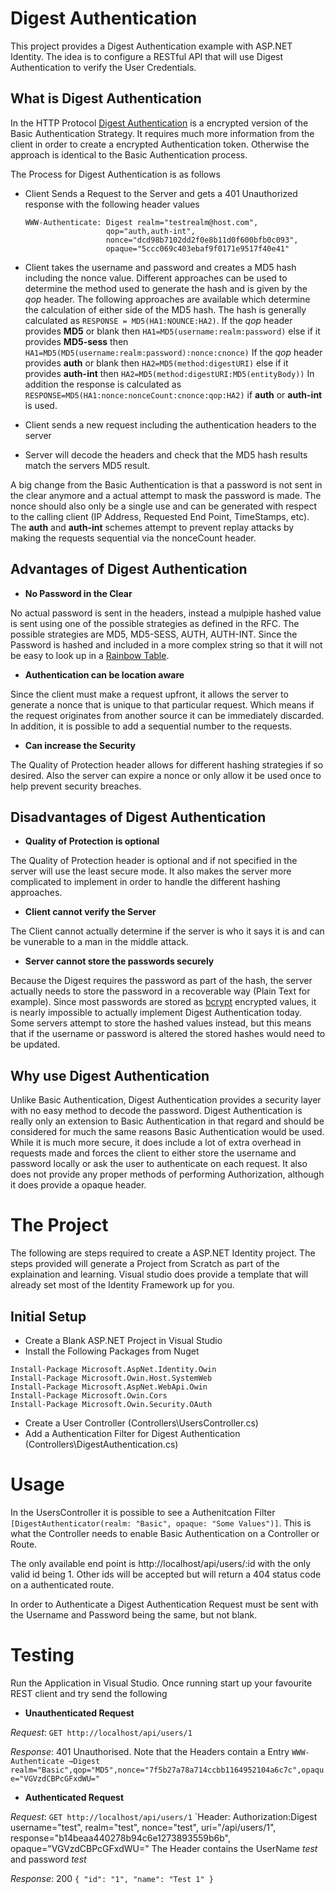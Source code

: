 ﻿# Digest Authentication

This project provides a Digest Authentication example with ASP.NET Identity. The idea is to configure a RESTful API that will use
Digest Authentication to verify the User Credentials.

## What is Digest Authentication

In the HTTP Protocol [Digest Authentication](https://tools.ietf.org/html/rfc2617) is a encrypted version of the Basic Authentication Strategy.
It requires much more information from the client in order to create a encrypted Authentication token. Otherwise the approach is identical to the Basic Authentication process.

The Process for Digest Authentication is as follows

* Client Sends a Request to the Server and gets a 401 Unauthorized response with the following header values
    ```
    WWW-Authenticate: Digest realm="testrealm@host.com",
                      qop="auth,auth-int",
                      nonce="dcd98b7102dd2f0e8b11d0f600bfb0c093",
                      opaque="5ccc069c403ebaf9f0171e9517f40e41"
    ```  

* Client takes the username and password and creates a MD5 hash including the nonce value. Different approaches can be used to determine the method used
  to generate the hash and is given by the *qop* header. The following approaches are available which determine the calculation of either side of the MD5 hash.
  The hash is generally calculated as `RESPONSE = MD5(HA1:NOUNCE:HA2)`. 
  If the *qop* header provides **MD5** or blank then `HA1=MD5(username:realm:password)` else if it provides **MD5-sess** then `HA1=MD5(MD5(username:realm:password):nonce:cnonce)`
  If the *qop* header provides **auth** or blank then `HA2=MD5(method:digestURI)` else if it provides **auth-int** then `HA2=MD5(method:digestURI:MD5(entityBody))`
  In addition the response is calculated as `RESPONSE=MD5(HA1:nonce:nonceCount:cnonce:qop:HA2)` if **auth** or **auth-int** is used.

* Client sends a new request including the authentication headers to the server

* Server will decode the headers and check that the MD5 hash results match the servers MD5 result.

A big change from the Basic Authentication is that a password is not sent in the clear anymore and a actual attempt to mask the password is made. The nonce
should also only be a single use and can be generated with respect to the calling client (IP Address, Requested End Point, TimeStamps, etc). The **auth** and **auth-int**
schemes attempt to prevent replay attacks by making the requests sequential via the nonceCount header.

## Advantages of Digest Authentication

* **No Password in the Clear**

No actual password is sent in the headers, instead a mulpiple hashed value is sent using one of the possible strategies as defined in the RFC. The possible
strategies are MD5, MD5-SESS, AUTH, AUTH-INT. Since the Password is hashed and included in a more complex string so that it will not be easy to look up 
in a [Rainbow Table](https://en.wikipedia.org/wiki/Rainbow_table).

* **Authentication can be location aware**

Since the client must make a request upfront, it allows the server to generate a nonce that is unique to that particular request. Which means if the request
originates from another source it can be immediately discarded. In addition, it is possible to add a sequential number to the requests.

* **Can increase the Security**

The Quality of Protection header allows for different hashing strategies if so desired. Also the server can expire a nonce or only allow it be used once
to help prevent security breaches.

## Disadvantages of Digest Authentication

* **Quality of Protection is optional**

The Quality of Protection header is optional and if not specified in the server will use the least secure mode. It also makes the server more complicated to
implement in order to handle the different hashing approaches.

* **Client cannot verify the Server**

The Client cannot actually determine if the server is who it says it is and can be vunerable to a man in the middle attack.

* **Server cannot store the passwords securely**

Because the Digest requires the password as part of the hash, the server actually needs to store the password in a recoverable way (Plain Text for example).
Since most passwords are stored as [bcrypt](https://www.usenix.org/legacy/events/usenix99/provos/provos_html/node1.html) encrypted values, it is nearly impossible
to actually implement Digest Authentication today. Some servers attempt to store the hashed values instead, but this means that if the username or password is
altered the stored hashes would need to be updated.

## Why use Digest Authentication

Unlike Basic Authentication, Digest Authentication provides a security layer with no easy method to decode the password. Digest Authentication is really
only an extension to Basic Authentication in that regard and should be considered for much the same reasons Basic Authentication would be used. While it is
much more secure, it does include a lot of extra overhead in requests made and forces the client to either store the username and password locally or ask
the user to authenticate on each request. It also does not provide any proper methods of performing Authorization, although it does provide a opaque header.

# The Project

The following are steps required to create a ASP.NET Identity project. The steps provided will
generate a Project from Scratch as part of the explaination and learning. Visual studio does provide
a template that will already set most of the Identity Framework up for you.

## Initial Setup

* Create a Blank ASP.NET Project in Visual Studio
* Install the Following Packages from Nuget
```
Install-Package Microsoft.AspNet.Identity.Owin
Install-Package Microsoft.Owin.Host.SystemWeb
Install-Package Microsoft.AspNet.WebApi.Owin
Install-Package Microsoft.Owin.Cors
Install-Package Microsoft.Owin.Security.OAuth
```
* Create a User Controller (Controllers\UsersController.cs)
* Add a Authentication Filter for Digest Authentication (Controllers\DigestAuthentication.cs)

# Usage

In the UsersController it is possible to see a Authenitcation Filter `[DigestAuthenticator(realm: "Basic", opaque: "Some Values")]`. This
is what the Controller needs to enable Basic Authentication on a Controller or Route.

The only available end point is http://localhost/api/users/:id with the only valid id being 1. Other
ids will be accepted but will return a 404 status code on a authenticated route.

In order to Authenticate a Digest Authentication Request must be sent with the Username and Password
being the same, but not blank.

# Testing

Run the Application in Visual Studio. Once running start up your favourite REST client and try
send the following

* **Unauthenticated Request**

*Request*: `GET http://localhost/api/users/1`

*Response*: 401 Unauthorised. Note that the Headers contain a Entry `WWW-Authenticate →Digest realm="Basic",qop="MD5",nonce="7f5b27a78a714ccbb1164952104a6c7c",opaque="VGVzdCBPcGFxdWU="`

* **Authenticated Request**

*Request*: `GET http://localhost/api/users/1`
           `Header: Authorization:Digest username="test", realm="test", nonce="test", uri="/api/users/1", response="b14beaa440278b94c6e1273893559b6b", opaque="VGVzdCBPcGFxdWU="
           The Header contains the UserName *test* and password *test*

*Response*: 200
            `{
                "id": "1",
                "name": "Test 1"
             }`